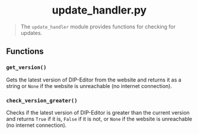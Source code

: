 <h1 align="center">update_handler.py</h1>

> The `update_handler` module provides functions for checking for updates.

## Functions

### `get_version()`

Gets the latest version of DIP-Editor from the website and returns it as a string or `None` if the website is unreachable (no internet connection).

### `check_version_greater()`

Checks if the latest version of DIP-Editor is greater than the current version and returns `True` if it is, `False` if it is not, or `None` if the website is unreachable (no internet connection).

